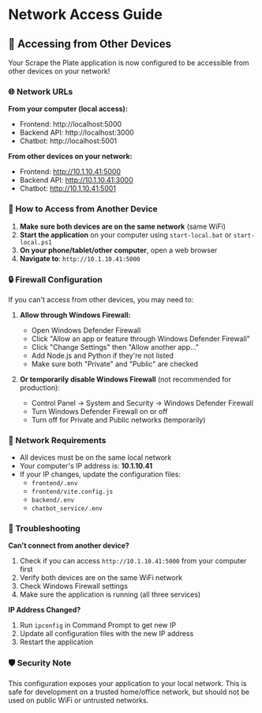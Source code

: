# Network Access Guide

## 📱 Accessing from Other Devices

Your Scrape the Plate application is now configured to be accessible from other devices on your network!

### 🌐 Network URLs

**From your computer (local access):**
- Frontend: http://localhost:5000
- Backend API: http://localhost:3000
- Chatbot: http://localhost:5001

**From other devices on your network:**
- Frontend: http://10.1.10.41:5000
- Backend API: http://10.1.10.41:3000
- Chatbot: http://10.1.10.41:5001

### 📱 How to Access from Another Device

1. **Make sure both devices are on the same network** (same WiFi)
2. **Start the application** on your computer using `start-local.bat` or `start-local.ps1`
3. **On your phone/tablet/other computer**, open a web browser
4. **Navigate to**: `http://10.1.10.41:5000`

### 🔒 Firewall Configuration

If you can't access from other devices, you may need to:

1. **Allow through Windows Firewall:**
   - Open Windows Defender Firewall
   - Click "Allow an app or feature through Windows Defender Firewall"
   - Click "Change Settings" then "Allow another app..."
   - Add Node.js and Python if they're not listed
   - Make sure both "Private" and "Public" are checked

2. **Or temporarily disable Windows Firewall** (not recommended for production):
   - Control Panel → System and Security → Windows Defender Firewall
   - Turn Windows Defender Firewall on or off
   - Turn off for Private and Public networks (temporarily)

### 📶 Network Requirements

- All devices must be on the same local network
- Your computer's IP address is: **10.1.10.41**
- If your IP changes, update the configuration files:
  - `frontend/.env`
  - `frontend/vite.config.js`
  - `backend/.env`
  - `chatbot_service/.env`

### 🔧 Troubleshooting

**Can't connect from another device?**
1. Check if you can access `http://10.1.10.41:5000` from your computer first
2. Verify both devices are on the same WiFi network
3. Check Windows Firewall settings
4. Make sure the application is running (all three services)

**IP Address Changed?**
1. Run `ipconfig` in Command Prompt to get new IP
2. Update all configuration files with the new IP address
3. Restart the application

### 🛡️ Security Note

This configuration exposes your application to your local network. This is safe for development on a trusted home/office network, but should not be used on public WiFi or untrusted networks.